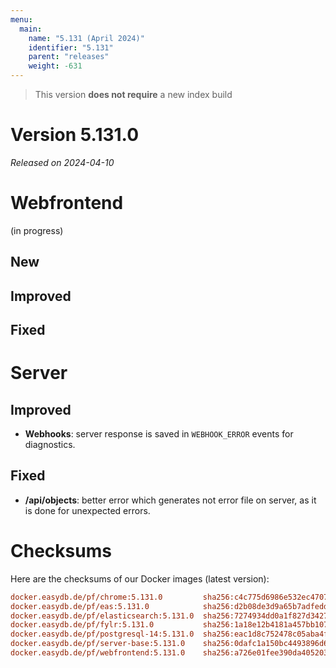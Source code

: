 ```yaml
---
menu:
  main:
    name: "5.131 (April 2024)"
    identifier: "5.131"
    parent: "releases"
    weight: -631
---
```


> This version **does not require** a new index build

# Version 5.131.0

*Released on 2024-04-10*



# Webfrontend

(in progress)

## New
## Improved
## Fixed

# Server

## Improved

* **Webhooks**: server response is saved in `WEBHOOK_ERROR` events for diagnostics.

## Fixed

* **/api/objects**: better error which generates not error file on server, as it is done for unexpected errors.

# Checksums

Here are the checksums of our Docker images (latest version):

```ini
docker.easydb.de/pf/chrome:5.131.0         sha256:c4c775d6986e532ec47076206c2d14d55e159bfe6014535fac1ccbe6a43d2963
docker.easydb.de/pf/eas:5.131.0            sha256:d2b08de3d9a65b7adfedd30ff4624c3cf7c3798144d59670fb554545fffb759c
docker.easydb.de/pf/elasticsearch:5.131.0  sha256:7274934dd0a1f827d3427f1305915ccdf7e5d84b5b647df60183f9e60747171e
docker.easydb.de/pf/fylr:5.131.0           sha256:1a18e12b4181a457bb1072f08a97a8029cb99afd04484a9109ab8f9eca3c1751
docker.easydb.de/pf/postgresql-14:5.131.0  sha256:eac1d8c752478c05aba4f599c42f42be48990df69c278d74456c1992a77a77da
docker.easydb.de/pf/server-base:5.131.0    sha256:0dafc1a150bc4493896d6d44b9334bae4172f16c959fdf39260d4246645cd702
docker.easydb.de/pf/webfrontend:5.131.0    sha256:a726e01fee390da4052033bd90caa819228337951c6fe56d40b71d9dfbe76e32
```
